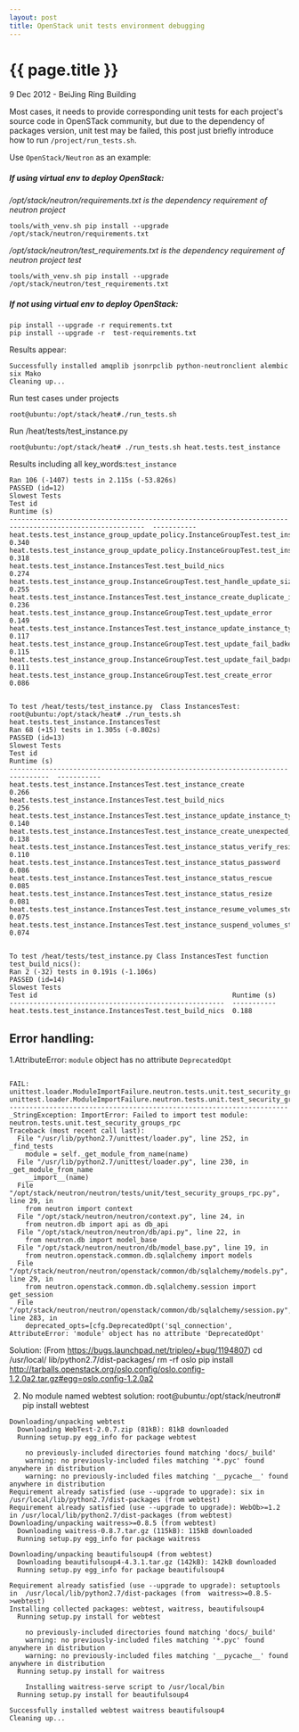 ```yaml
---
layout: post
title: OpenStack unit tests environment debugging
---
```


{{ page.title }}
================

<p class="meta">9 Dec 2012 - BeiJing Ring Building</p>

Most cases, it needs to provide corresponding unit tests for each project's source code in OpenSTack community,
but due to  the dependency of packages version, unit test may be failed, this post just briefly introduce how to
run `/project/run_tests.sh`.

Use `OpenStack/Neutron` as an example:

##### If using virtual env to deploy OpenStack:

*/opt/stack/neutron/requirements.txt is the dependency requirement of neutron project*

    tools/with_venv.sh pip install --upgrade /opt/stack/neutron/requirements.txt 

*/opt/stack/neutron/test_requirements.txt is the dependency requirement of neutron project test*

    tools/with_venv.sh pip install --upgrade /opt/stack/neutron/test_requirements.txt

##### If not using virtual env to deploy OpenStack:

    pip install --upgrade -r requirements.txt
    pip install --upgrade -r  test-requirements.txt

Results appear:

    Successfully installed amqplib jsonrpclib python-neutronclient alembic six Mako
    Cleaning up...

Run test cases under projects

    root@ubuntu:/opt/stack/heat#./run_tests.sh

Run /heat/tests/test_instance.py

    root@ubuntu:/opt/stack/heat# ./run_tests.sh heat.tests.test_instance

Results including all key_words:`test_instance`
<pre><code>Ran 106 (-1407) tests in 2.115s (-53.826s)
PASSED (id=12)
Slowest Tests
Test id                                                                                                   Runtime (s)
--------------------------------------------------------------------------------------------------------  -----------
heat.tests.test_instance_group_update_policy.InstanceGroupTest.test_instance_group_update                 0.340
heat.tests.test_instance_group_update_policy.InstanceGroupTest.test_instance_group_update_policy_removed  0.318
heat.tests.test_instance.InstancesTest.test_build_nics                                                    0.274
heat.tests.test_instance_group.InstanceGroupTest.test_handle_update_size                                  0.255
heat.tests.test_instance.InstancesTest.test_instance_create_duplicate_image_name_err                      0.236
heat.tests.test_instance_group.InstanceGroupTest.test_update_error                                        0.149
heat.tests.test_instance.InstancesTest.test_instance_update_instance_type_failed                          0.117
heat.tests.test_instance_group.InstanceGroupTest.test_update_fail_badkey                                  0.115
heat.tests.test_instance_group.InstanceGroupTest.test_update_fail_badprop                                 0.111
heat.tests.test_instance_group.InstanceGroupTest.test_create_error                                        0.086
</pre></code>
<pre><code>
To test /heat/tests/test_instance.py  Class InstancesTest:
root@ubuntu:/opt/stack/heat# ./run_tests.sh heat.tests.test_instance.InstancesTest
Ran 68 (+15) tests in 1.305s (-0.802s)
PASSED (id=13)
Slowest Tests
Test id                                                                           Runtime (s)
--------------------------------------------------------------------------------  -----------
heat.tests.test_instance.InstancesTest.test_instance_create                       0.266
heat.tests.test_instance.InstancesTest.test_build_nics                            0.256
heat.tests.test_instance.InstancesTest.test_instance_update_instance_type_failed  0.140
heat.tests.test_instance.InstancesTest.test_instance_create_unexpected_status     0.138
heat.tests.test_instance.InstancesTest.test_instance_status_verify_resize         0.110
heat.tests.test_instance.InstancesTest.test_instance_status_password              0.086
heat.tests.test_instance.InstancesTest.test_instance_status_rescue                0.085
heat.tests.test_instance.InstancesTest.test_instance_status_resize                0.081
heat.tests.test_instance.InstancesTest.test_instance_resume_volumes_step          0.075
heat.tests.test_instance.InstancesTest.test_instance_suspend_volumes_step         0.074


To test /heat/tests/test_instance.py Class InstancesTest function test_build_nics():
Ran 2 (-32) tests in 0.191s (-1.106s)
PASSED (id=14)
Slowest Tests
Test id                                                 Runtime (s)
------------------------------------------------------  -----------
heat.tests.test_instance.InstancesTest.test_build_nics  0.188
</pre></code>

## Error handling:

1.AttributeError: `module` object has no attribute `DeprecatedOpt`

<pre><code>
FAIL: unittest.loader.ModuleImportFailure.neutron.tests.unit.test_security_groups_rpc
unittest.loader.ModuleImportFailure.neutron.tests.unit.test_security_groups_rpc
----------------------------------------------------------------------
_StringException: ImportError: Failed to import test module: neutron.tests.unit.test_security_groups_rpc
Traceback (most recent call last):
  File "/usr/lib/python2.7/unittest/loader.py", line 252, in _find_tests
    module = self._get_module_from_name(name)
  File "/usr/lib/python2.7/unittest/loader.py", line 230, in _get_module_from_name
    __import__(name)
  File "/opt/stack/neutron/neutron/tests/unit/test_security_groups_rpc.py", line 29, in <module>
    from neutron import context
  File "/opt/stack/neutron/neutron/context.py", line 24, in <module>
    from neutron.db import api as db_api
  File "/opt/stack/neutron/neutron/db/api.py", line 22, in <module>
    from neutron.db import model_base
  File "/opt/stack/neutron/neutron/db/model_base.py", line 19, in <module>
    from neutron.openstack.common.db.sqlalchemy import models
  File "/opt/stack/neutron/neutron/openstack/common/db/sqlalchemy/models.py", line 29, in <module>
    from neutron.openstack.common.db.sqlalchemy.session import get_session
  File "/opt/stack/neutron/neutron/openstack/common/db/sqlalchemy/session.py", line 283, in <module>
    deprecated_opts=[cfg.DeprecatedOpt('sql_connection',
AttributeError: 'module' object has no attribute 'DeprecatedOpt'
</pre></code>

Solution: (From <https://bugs.launchpad.net/tripleo/+bug/1194807>)
    cd /usr/local/
    lib/python2.7/dist-packages/
    rm -rf oslo
    pip install <http://tarballs.openstack.org/oslo.config/oslo.config-1.2.0a2.tar.gz#egg=oslo.config-1.2.0a2>

2. No module named webtest
solution:
    root@ubuntu:/opt/stack/neutron# pip install webtest
<pre><code>Downloading/unpacking webtest
  Downloading WebTest-2.0.7.zip (81kB): 81kB downloaded
  Running setup.py egg_info for package webtest
    
    no previously-included directories found matching 'docs/_build'
    warning: no previously-included files matching '*.pyc' found anywhere in distribution
    warning: no previously-included files matching '__pycache__' found anywhere in distribution
Requirement already satisfied (use --upgrade to upgrade): six in /usr/local/lib/python2.7/dist-packages (from webtest)
Requirement already satisfied (use --upgrade to upgrade): WebOb>=1.2 in /usr/local/lib/python2.7/dist-packages (from webtest)
Downloading/unpacking waitress>=0.8.5 (from webtest)
  Downloading waitress-0.8.7.tar.gz (115kB): 115kB downloaded
  Running setup.py egg_info for package waitress
    
Downloading/unpacking beautifulsoup4 (from webtest)
  Downloading beautifulsoup4-4.3.1.tar.gz (142kB): 142kB downloaded
  Running setup.py egg_info for package beautifulsoup4
    
Requirement already satisfied (use --upgrade to upgrade): setuptools in  /usr/local/lib/python2.7/dist-packages (from  waitress>=0.8.5->webtest)
Installing collected packages: webtest, waitress, beautifulsoup4
  Running setup.py install for webtest
    
    no previously-included directories found matching 'docs/_build'
    warning: no previously-included files matching '*.pyc' found anywhere in distribution
    warning: no previously-included files matching '__pycache__' found anywhere in distribution
  Running setup.py install for waitress
    
    Installing waitress-serve script to /usr/local/bin
  Running setup.py install for beautifulsoup4
    
Successfully installed webtest waitress beautifulsoup4
Cleaning up...
</pre></code>

